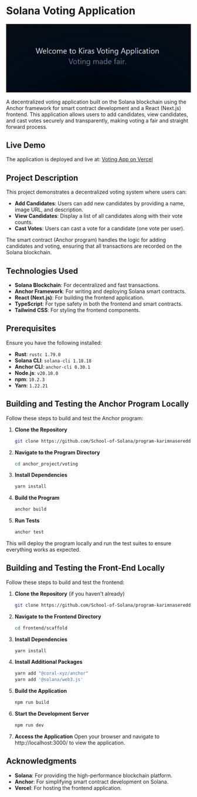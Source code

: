 # Solana Voting Application

![Solana Voting Application Banner](./banner.png)

A decentralized voting application built on the Solana blockchain using the Anchor framework for smart contract development and a React (Next.js) frontend. This application allows users to add candidates, view candidates, and cast votes securely and transparently, making voting a fair and straight forward process.

## Live Demo

The application is deployed and live at: [Voting App on Vercel](https://voting-app-ten-tawny.vercel.app/)

## Project Description

This project demonstrates a decentralized voting system where users can:

- **Add Candidates**: Users can add new candidates by providing a name, image URL, and description.
- **View Candidates**: Display a list of all candidates along with their vote counts.
- **Cast Votes**: Users can cast a vote for a candidate (one vote per user).

The smart contract (Anchor program) handles the logic for adding candidates and voting, ensuring that all transactions are recorded on the Solana blockchain.

## Technologies Used

- **Solana Blockchain**: For decentralized and fast transactions.
- **Anchor Framework**: For writing and deploying Solana smart contracts.
- **React (Next.js)**: For building the frontend application.
- **TypeScript**: For type safety in both the frontend and smart contracts.
- **Tailwind CSS**: For styling the frontend components.

## Prerequisites

Ensure you have the following installed:

- **Rust**: `rustc 1.79.0`
- **Solana CLI**: `solana-cli 1.18.18`
- **Anchor CLI**: `anchor-cli 0.30.1`
- **Node.js**: `v20.10.0`
- **npm**: `10.2.3`
- **Yarn**: `1.22.21`

## Building and Testing the Anchor Program Locally

Follow these steps to build and test the Anchor program:

1. **Clone the Repository**
   ```bash
   git clone https://github.com/School-of-Solana/program-karimnasereddin.git
   ```

2. **Navigate to the Program Directory**
   ```bash
   cd anchor_project/voting
   ```

3. **Install Dependencies**
   ```bash
   yarn install
   ```

4. **Build the Program**
   ```bash
   anchor build
   ```

5. **Run Tests**
   ```bash
   anchor test
   ```

This will deploy the program locally and run the test suites to ensure everything works as expected.

## Building and Testing the Front-End Locally

Follow these steps to build and test the frontend:

1. **Clone the Repository** (if you haven't already)
   ```bash
   git clone https://github.com/School-of-Solana/program-karimnasereddin.git
   ```

2. **Navigate to the Frontend Directory**
   ```bash
   cd frontend/scaffold
   ```

3. **Install Dependencies**
   ```bash
   yarn install
   ```

4. **Install Additional Packages**
   ```bash
   yarn add "@coral-xyz/anchor"
   yarn add '@solana/web3.js'
   ```

5. **Build the Application**
   ```bash
   npm run build
   ```

6. **Start the Development Server**
   ```bash
   npm run dev
   ```

7. **Access the Application**
   Open your browser and navigate to http://localhost:3000/ to view the application.


## Acknowledgments

- **Solana**: For providing the high-performance blockchain platform.
- **Anchor**: For simplifying smart contract development on Solana.
- **Vercel**: For hosting the frontend application.
